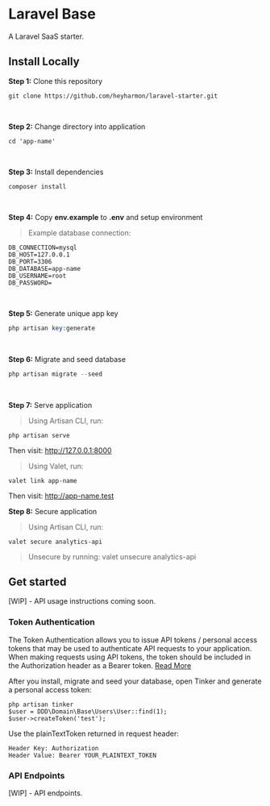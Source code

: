 # Laravel Base

A Laravel SaaS starter.

## Install Locally

**Step 1:** Clone this repository

```
git clone https://github.com/heyharmon/laravel-starter.git
```

<br>

**Step 2:** Change directory into application

```
cd 'app-name'
```

<br>

**Step 3:** Install dependencies

```
composer install
```

<br>

**Step 4:** Copy **env.example** to **.env** and setup environment
> Example database connection:
```
DB_CONNECTION=mysql
DB_HOST=127.0.0.1
DB_PORT=3306
DB_DATABASE=app-name
DB_USERNAME=root
DB_PASSWORD=
```

<br>

**Step 5:** Generate unique app key

```php
php artisan key:generate
```

<br>

**Step 6:** Migrate and seed database

```php
php artisan migrate --seed
```

<br>

**Step 7:** Serve application

> Using Artisan CLI, run:
```
php artisan serve
```
Then visit: http://127.0.0.1:8000


> Using Valet, run:
```
valet link app-name
```
Then visit: http://app-name.test

**Step 8:** Secure application

> Using Artisan CLI, run:
```
valet secure analytics-api
```
> Unsecure by running: valet unsecure analytics-api

## Get started

[WIP] - API usage instructions coming soon.

### Token Authentication
The Token Authentication allows you to issue API tokens / personal access tokens that may be used to authenticate API requests to your application. When making requests using API tokens, the token should be included in the Authorization header as a Bearer token. [Read More](https://laravel.com/docs/8.x/sanctum#issuing-api-tokens)

After you install, migrate and seed your database, open Tinker and generate a personal access token:
```
php artisan tinker
$user = DDD\Domain\Base\Users\User::find(1);
$user->createToken('test');
```

Use the plainTextToken returned in request header:
```
Header Key: Authorization
Header Value: Bearer YOUR_PLAINTEXT_TOKEN
```

### API Endpoints

[WIP] - API endpoints.
